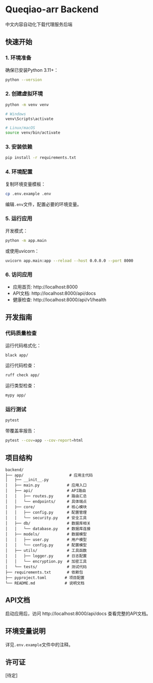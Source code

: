 # Queqiao-arr Backend

中文内容自动化下载代理服务后端

## 快速开始

### 1. 环境准备

确保已安装Python 3.11+：

```bash
python --version
```

### 2. 创建虚拟环境

```bash
python -m venv venv

# Windows
venv\Scripts\activate

# Linux/macOS
source venv/bin/activate
```

### 3. 安装依赖

```bash
pip install -r requirements.txt
```

### 4. 环境配置

复制环境变量模板：

```bash
cp .env.example .env
```

编辑`.env`文件，配置必要的环境变量。

### 5. 运行应用

开发模式：

```bash
python -m app.main
```

或使用uvicorn：

```bash
uvicorn app.main:app --reload --host 0.0.0.0 --port 8000
```

### 6. 访问应用

- 应用首页: http://localhost:8000
- API文档: http://localhost:8000/api/docs
- 健康检查: http://localhost:8000/api/v1/health

## 开发指南

### 代码质量检查

运行代码格式化：

```bash
black app/
```

运行代码检查：

```bash
ruff check app/
```

运行类型检查：

```bash
mypy app/
```

### 运行测试

```bash
pytest
```

带覆盖率报告：

```bash
pytest --cov=app --cov-report=html
```

## 项目结构

```
backend/
├── app/                    # 应用主代码
│   ├── __init__.py
│   ├── main.py            # 应用入口
│   ├── api/               # API路由
│   │   ├── routes.py      # 路由汇总
│   │   └── endpoints/     # 具体端点
│   ├── core/              # 核心模块
│   │   ├── config.py      # 配置管理
│   │   └── security.py    # 安全工具
│   ├── db/                # 数据库相关
│   │   └── database.py    # 数据库连接
│   ├── models/            # 数据模型
│   │   ├── user.py        # 用户模型
│   │   └── config.py      # 配置模型
│   ├── utils/             # 工具函数
│   │   ├── logger.py      # 日志配置
│   │   └── encryption.py  # 加密工具
│   └── tests/             # 测试代码
├── requirements.txt       # 依赖包
├── pyproject.toml        # 项目配置
└── README.md             # 说明文档
```

## API文档

启动应用后，访问 http://localhost:8000/api/docs 查看完整的API文档。

## 环境变量说明

详见`.env.example`文件中的注释。

## 许可证

[待定]
